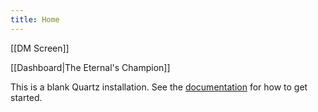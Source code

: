 ```yaml
---
title: Home
---
```


[[DM Screen]] 

[[Dashboard|The Eternal's Champion]] 

This is a blank Quartz installation.
See the [documentation](https://quartz.jzhao.xyz) for how to get started.

